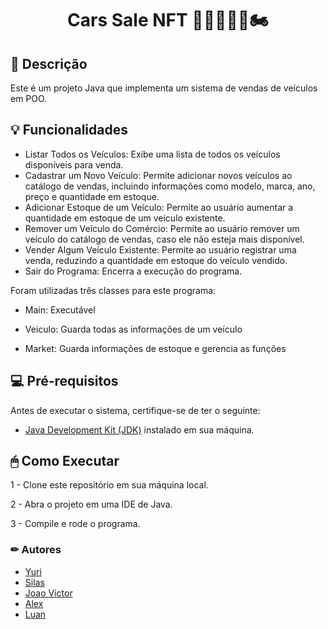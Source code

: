 <h1 align="center">
    Cars Sale NFT 🚗🚙🚌🚚🛵🏍
</h1> 

## 📃 Descrição

Este é um projeto Java que implementa um sistema de vendas de veículos em POO. 

## 💡 Funcionalidades

- Listar Todos os Veículos: Exibe uma lista de todos os veículos disponíveis para venda.
- Cadastrar um Novo Veículo: Permite adicionar novos veículos ao catálogo de vendas, incluindo informações como modelo, marca, ano, preço e quantidade em estoque.
- Adicionar Estoque de um Veículo: Permite ao usuário aumentar a quantidade em estoque de um veículo existente.
- Remover um Veículo do Comércio: Permite ao usuário remover um veículo do catálogo de vendas, caso ele não esteja mais disponível.
- Vender Algum Veículo Existente: Permite ao usuário registrar uma venda, reduzindo a quantidade em estoque do veículo vendido.
- Sair do Programa: Encerra a execução do programa.

Foram utilizadas três classes para este programa:

- Main: Executável

- Veiculo: Guarda todas as informações de um veículo

- Market: Guarda informações de estoque e gerencia as funções

## 💻 Pré-requisitos

Antes de executar o sistema, certifique-se de ter o seguinte:

- [Java Development Kit (JDK)](https://www.oracle.com/br/java/technologies/downloads/#java17) instalado em sua máquina.

## 🖱 Como Executar

1 - Clone este repositório em sua máquina local.

2 - Abra o projeto em uma IDE de Java.

3 - Compile e rode o programa.

### ✏ Autores

- [Yuri](https://github.com/Yuri-Diego)
- [Silas](https://github.com/SilasMiguel)
- [Joao Victor](https://github.com/vitorjoao210)
- [Alex](https://github.com/Alex13junior)
- [Luan](https://github.com/luanrrsouza)

